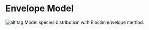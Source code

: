Envelope Model
=============

![alt tag](https://www.dropbox.com/s/h8dn517ybq6xdz7/Bioclim%20Model%20Nectarinia%20bocagii.png?dl=0)
Model species distribution with Bioclim envelope method.
